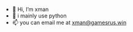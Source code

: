 - 👋 Hi, I’m xman
- 👀 i mainly use python
- 📫 you can email me at xman@gamesrus.win

<!---
xman213/xman213 is a ✨ special ✨ repository because its `README.md` (this file) appears on your GitHub profile.
You can click the Preview link to take a look at your changes.
--->
